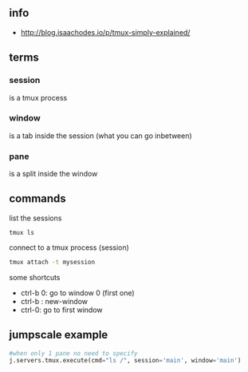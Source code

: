 
## info

- http://blog.isaachodes.io/p/tmux-simply-explained/

## terms

### session

is a tmux process

### window

is a tab inside the session (what you can go inbetween)

### pane

is a split inside the window

## commands

list the sessions

```
tmux ls
```

connect to a tmux process (session)

```bash
tmux attach -t mysession
```

some shortcuts

- ctrl-b 0: go to window 0 (first one)
- ctrl-b : new-window
- ctrl-0: go to first window

## jumpscale example

```python
#when only 1 pane no need to specify
j.servers.tmux.execute(cmd="ls /", session='main', window='main')
```
